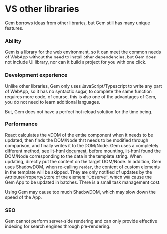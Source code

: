 # VS other libraries

Gem borrows ideas from other libraries, but Gem still has many unique features.

### Ability

Gem is a library for the web environment, so it can meet the common needs of WebApp without the need to install other dependencies, but Gem does not include UI library, nor can it build a project for you with one click.

### Development experience

Unlike other libraries, Gem only uses JavaScript/Typescript to write any part of WebApp, so it has no syntactic sugar, to complete the same function requires more code, of course, this is also one of the advantages of Gem, you do not need to learn additional languages.

But, Gem does not have a perfect hot reload solution for the time being.

### Performance

React calculates the vDOM of the entire component when it needs to be updated, then finds the DOM/Node that needs to be modified through comparison, and finally writes it to the DOM/Node. Gem uses a completely different method, see lit-html [document](https://github.com/Polymer/lit-html/wiki/How-it-Works), before mounting, lit-html found the DOM/Node corresponding to the data in the template string. When updating, directly put the content on the target DOM/Node. In addition, Gem uses ShadowDOM, when re-calling `render`, the content of custom elements in the template will be skipped. They are only notified of updates by the Attribute/Property/Store of the element "Observe", which will cause the Gem App to be updated in batches. There is a small task management cost.

Using Gem may cause too much ShadowDOM, which may slow down the speed of the App.

### SEO

Gem cannot perform server-side rendering and can only provide effective indexing for search engines through pre-rendering.
